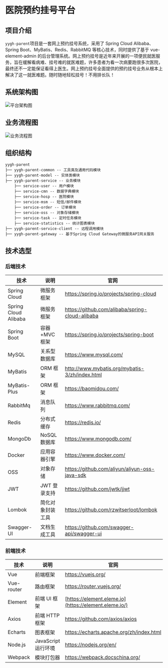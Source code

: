 # 医院预约挂号平台

## 项目介绍

`yygh-parent`项目是一套网上预约挂号系统，采用了 Spring Cloud Alibaba、Spring Boot、MyBatis、Redis、RabbitMQ 等核心技术，同时提供了基于 vue- element-admin 的后台管理系统。网上预约挂号是近年来开展的一项便民就医服务，旨在缓解看病难、挂号难的就医难题，许多患者为看一次病要跑很多次医院，最终还不一定能保证看得上医生。网上预约挂号全面提供的预约挂号业务从根本上解决了这一就医难题。随时随地轻松挂号！不用排长队！

## 系统架构图

![平台架构图](https://cdn.jsdelivr.net/gh/RayDG/dgImg/img/202211291806863.png)

## 业务流程图

![业务流程图](https://cdn.jsdelivr.net/gh/RayDG/dgImg/img/202211291806912.png)

## 组织结构

```
yygh-parent
├── yygh-parent-common -- 工具类及通用代码模块
├── yygh-parent-model -- 实体类模块
├── yygh-parent-service -- 业务模块
	├── service-user -- 用户模块
	├── service-cmn -- 数据字典模块
	├── service-hosp -- 医院模块
	├── service-msm -- 短信/邮件模块
	├── service-order -- 订单模块
	├── service-oss -- 对象存储模块
	├── service-task -- 定时任务模块
	├── service-statistics -- 统计图表模块
├── yygh-parent-service-client -- 远程调用模块
├── yygh-parent-gateway -- 基于Spring Cloud Gateway的微服务API网关服务
```

## 技术选型

### 后端技术

| 技术                 | 说明             | 官网                                            |
| -------------------- | ---------------- | ----------------------------------------------- |
| Spring Cloud         | 微服务框架       | https://spring.io/projects/spring-cloud         |
| Spring Cloud Alibaba | 微服务框架       | https://github.com/alibaba/spring-cloud-alibaba |
| Spring Boot          | 容器+MVC 框架    | https://spring.io/projects/spring-boot          |
| MySQL                | 关系型数据库     | https://www.mysql.com/                          |
| MyBatis              | ORM 框架         | http://www.mybatis.org/mybatis-3/zh/index.html  |
| MyBatis-Plus         | ORM 框架         | https://baomidou.com/                           |
| RabbitMq             | 消息队列         | https://www.rabbitmq.com/                       |
| Redis                | 分布式缓存       | https://redis.io/                               |
| MongoDb              | NoSQL 数据库     | https://www.mongodb.com/                        |
| Docker               | 应用容器引擎     | https://www.docker.com/                         |
| OSS                  | 对象存储         | https://github.com/aliyun/aliyun-oss-java-sdk   |
| JWT                  | JWT 登录支持     | https://github.com/jwtk/jjwt                    |
| Lombok               | 简化对象封装工具 | https://github.com/rzwitserloot/lombok          |
| Swagger-UI           | 文档生成工具     | https://github.com/swagger-api/swagger-ui       |

### 前端技术

| 技术       | 说明                | 官网                                                  |
| ---------- | ------------------- | ----------------------------------------------------- |
| Vue        | 前端框架            | https://vuejs.org/                                    |
| Vue-router | 路由框架            | https://router.vuejs.org/                             |
| Element    | 前端 UI 框架        | [https://element.eleme.io](https://element.eleme.io/) |
| Axios      | 前端 HTTP 框架      | https://github.com/axios/axios                        |
| Echarts    | 图表框架            | https://echarts.apache.org/zh/index.html              |
| Node.js    | JavaScript 运行环境 | https://nodejs.org/en/                                |
| Webpack    | 模块打包器          | https://webpack.docschina.org/                        |